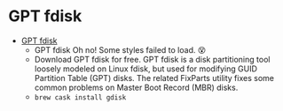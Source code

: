 # GPT fdisk
- [GPT fdisk](https://sourceforge.net/projects/gptfdisk/)
  -  GPT fdisk Oh no! Some styles failed to load. 😵
  - Download GPT fdisk for free.  GPT fdisk is a disk partitioning tool loosely modeled on Linux fdisk, but used for modifying GUID Partition Table (GPT) disks. The related FixParts utility fixes some common problems on Master Boot Record (MBR) disks.
  - `brew cask install gdisk`
